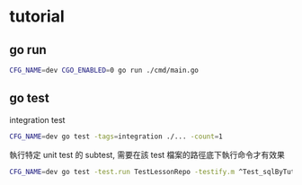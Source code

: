 # tutorial

## go run

```bash
CFG_NAME=dev CGO_ENABLED=0 go run ./cmd/main.go
```

## go test

integration test

```bash
CFG_NAME=dev go test -tags=integration ./... -count=1
```

執行特定 unit test 的 subtest, 需要在該 test 檔案的路徑底下執行命令才有效果

```bash
CFG_NAME=dev go test -test.run TestLessonRepo -testify.m ^Test_sqlByTutorIDGroup$
```